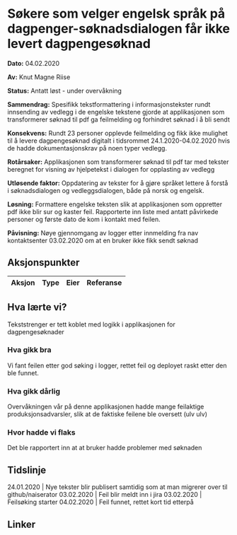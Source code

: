 # Søkere som velger engelsk språk på dagpenger-søknadsdialogen får ikke levert dagpengesøknad

**Dato:** 04.02.2020

**Av:** Knut Magne Riise

**Status:** Antatt løst - under overvåkning

**Sammendrag:** Spesifikk tekstformattering i informasjonstekster rundt innsending av vedlegg i de engelske tekstene
gjorde at applikasjonen som transformerer søknad til pdf ga feilmelding og forhindret søknad i å bli sendt

**Konsekvens:** Rundt 23 personer opplevde feilmelding og fikk ikke mulighet til å levere dagpengesøknad digitalt i tidsrommet 24.1.2020-04.02.2020
hvis de hadde dokumentasjonskrav på noen typer vedlegg.

**Rotårsaker:** Applikasjonen som transformerer søknad til pdf tar med tekster beregnet for visning av hjelpetekst i dialogen for opplasting av vedlegg

**Utløsende faktor:** Oppdatering av tekster for å gjøre språket lettere å forstå i søknadsdialogen og vedleggsdialogen, både på norsk og engelsk.

**Løsning:** Formattere engelske teksten slik at applikasjonen som oppretter pdf ikke blir sur og kaster feil.
Rapporterte inn liste med antatt påvirkede personer og første dato de kom i kontakt med feilen.

**Påvisning:** Nøye gjennomgang av logger etter innmelding fra nav kontaktsenter 03.02.2020 om at en bruker ikke fikk sendt søknad

## Aksjonspunkter

| Aksjon | Type | Eier | Referanse |
| ------ | ---- | ---- | --------- |


## Hva lærte vi?

Tekststrenger er tett koblet med logikk i applikasjonen for dagpengesøknader

### Hva gikk bra

Vi fant feilen etter god søking i logger, rettet feil og deployet raskt etter den ble funnet.

### Hva gikk dårlig

Overvåkningen vår på denne applikasjonen hadde mange feilaktige produksjonsadvarsler,
slik at de faktiske feilene ble oversett (ulv ulv)

### Hvor hadde vi flaks

Det ble rapportert inn at at bruker hadde problemer med søknaden

## Tidslinje

24.01.2020 | Nye tekster blir publisert samtidig som at man migrerer over til github/naiserator
03.02.2020 | Feil blir meldt inn i jira
03.02.2020 | Feilsøking starter
04.02.2020 | Feil funnet, rettet kort tid etterpå

## Linker
